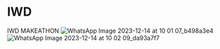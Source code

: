 # IWD
IWD MAKEATHON
![WhatsApp Image 2023-12-14 at 10 01 07_b498a3e4](https://github.com/Sanjana765Kulkarni/IWD/assets/146453088/c200ce0c-21c7-4ac5-b3ba-884848ba3181)
![WhatsApp Image 2023-12-14 at 10 02 09_da93a7f7](https://github.com/Sanjana765Kulkarni/IWD/assets/146453088/7d8dca60-dbc5-41b3-990d-8a5193189f79)
